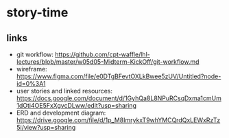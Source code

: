 # story-time

## links
- git workflow: https://github.com/cpt-waffle/lhl-lectures/blob/master/w05d05-Midterm-KickOff/git-workflow.md
- wireframe: https://www.figma.com/file/e0DTgBFevtOXLkBwee5zUV/Untitled?node-id=0%3A1
- user stories and linked resources: https://docs.google.com/document/d/1GyhQa8L8NPuRCsqDxma1cmUm1dOti4OE5FxXgvcDLww/edit?usp=sharing
- ERD and development diagram: https://drive.google.com/file/d/1p_M8ImrykxT9whYMCQrdQxLEWxRzTz5i/view?usp=sharing
